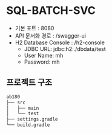 # SQL-BATCH-SVC

- 기본 포트 : 8080
- API 문서화 경로 : /swagger-ui
- H2 Database Console : /h2-console
  - JDBC URL: jdbc:h2:./dbdata/test
  - User Name: mh
  - Password: mh
  

## 프로젝트 구조
```bash
ab180
├── src         
│   ├── main
│   └── test
├── settings.gradle
└── build.gradle
```
